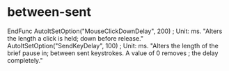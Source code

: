 # between-sent
EndFunc AutoItSetOption("MouseClickDownDelay", 200)  ; Unit: ms. "Alters the length a click is held; down before release." AutoItSetOption("SendKeyDelay", 100)  ; Unit: ms.  "Alters the length of the brief pause in;            between sent keystrokes. A value of 0 removes  ;            the delay completely."
